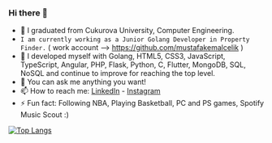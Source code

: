 ### Hi there 👋

- 🔭 I graduated from Cukurova University, Computer Engineering. 
- `I am currently working as a Junior Golang Developer in Property Finder.` ( work account --> https://github.com/mustafakemalcelik )
- 🌱 I developed myself with Golang, HTML5, CSS3, JavaScript, TypeScript, Angular, PHP, Flask, Python, C, Flutter, MongoDB, SQL, NoSQL and continue to improve for reaching the top level.
- 💬 You can ask me anything you want!
- 📫 How to reach me: [LinkedIn](https://www.linkedIn.com/in/mustafakemalceliks) - [Instagram](https://www.instagram.com/musttkemal/)
- ⚡ Fun fact: Following NBA, Playing Basketball, PC and PS games, Spotify Music Scout :)


[![Top Langs](https://github-readme-stats.vercel.app/api/top-langs/?username=mkceliks&langs_count=8)](https://github.com/anuraghazra/github-readme-stats)


